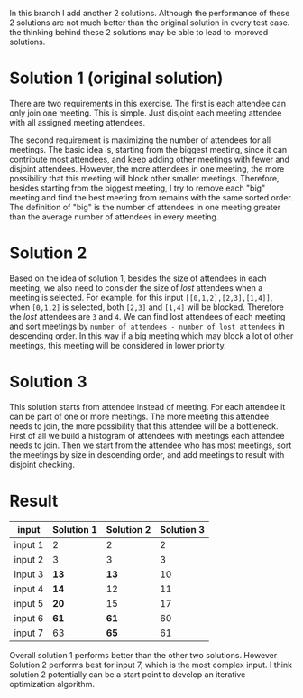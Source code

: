 In this branch I add another 2 solutions. Although the performance of these 2 solutions are not much better than the original solution in every test case. the thinking behind these 2 solutions may be able to lead to improved solutions.

# Solution 1 (original solution)
There are two requirements in this exercise. The first is each attendee can only join one meeting.
This is simple. Just disjoint each meeting attendee with all assigned meeting attendees.

The second requirement is maximizing the number of attendees for all meetings.
The basic idea is, starting from the biggest meeting, since it can contribute most attendees, and keep adding other meetings with fewer and disjoint attendees.
However, the more attendees in one meeting, the more possibility that this meeting will block other smaller meetings.
Therefore, besides starting from the biggest meeting, I try to remove each "big" meeting and find the best meeting from remains with the same sorted order.
The definition of "big" is the number of attendees in one meeting greater than the average number of attendees in every meeting.

# Solution 2
Based on the idea of solution 1, besides the size of attendees in each meeting, we also need to consider the size of *lost* attendees when a meeting is selected. For example, for this input `[[0,1,2],[2,3],[1,4]]`, when `[0,1,2]` is selected, both `[2,3]` and `[1,4]` will be blocked. Therefore the *lost* attendees are `3` and `4`. We can find lost attendees of each meeting and sort meetings by `number of attendees - number of lost attendees` in descending order. In this way if a big meeting which may block a lot of other meetings, this meeting will be considered in lower priority.

# Solution 3
This solution starts from attendee instead of meeting. For each attendee it can be part of one or more meetings. The more meeting this attendee needs to join, the more possibility that this attendee will be a bottleneck. First of all we build a histogram of attendees with meetings each attendee needs to join. Then we start from the attendee who has most meetings, sort the meetings by size in descending order, and add meetings to result with disjoint checking. 

# Result

|  input | Solution 1 | Solution 2 | Solution 3 |
|  - | - | - | - |
| input 1 | 2  | 2 | 2 |
| input 2 | 3  | 3 | 3 |
| input 3 | **13**  | **13** | 10 |
| input 4 | **14**  | 12 | 11 |
| input 5 | **20**  | 15 | 17 |
| input 6 | **61**  | **61** | 60 |
| input 7 | 63  | **65** | 61 |

Overall solution 1 performs better than the other two solutions. However Solution 2 performs best for input 7, which is the most complex input. I think solution 2 potentially can be a start point to develop an iterative optimization algorithm.
